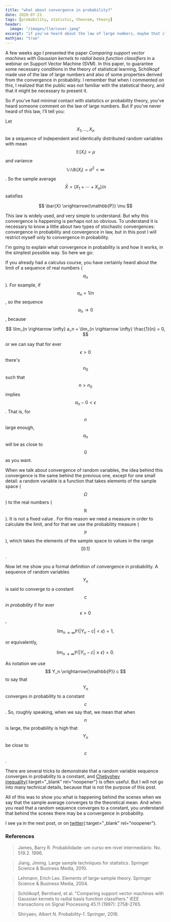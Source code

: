 ```yaml
---
title: "what about convergence in probability?"
date: 2020-07-21
tags: [probability, statistic, theorem, theory]
header:
  image: "/images/llm/cover.jpeg"
excerpt: "if you’ve heard about the law of large numbers, maybe that clarifies a lot of questions"
mathjax: "true"
---
```


A few weeks ago I presented the paper _Comparing support vector machines with Gaussian kernels to radial basis function classifiers_ in a webinar on Support Vector Machine (SVM). In this paper, to guarantee some necessary conditions in the theory of statistical learning, Schölkopf made use of the law of large numbers and also of some properties derived from the convergence in probability. I remember that when I commented on this, I realized that the public was not familiar with the statistical theory, and that it might be necessary to present it.

So if you've had minimal contact with statistics or probability theory, you've heard someone comment on the law of large numbers. But if you’ve never heard of this law, I’ll tell you:

Let $$X_1, \dots, X_n$$ be a sequence of independent and identically distributed random variables with mean $$ \mathbb{E}(X_i) = \mu $$ and variance $$\mathbb{VAR}(X_i) = \sigma^2 < \infty$$. So the sample average $$ \bar{X} = (X_1 + \cdots + X_n)/n $$ satisfies

$$
\bar{X} \xrightarrow{\mathbb{P}} \mu
$$

This law is widely used, and very simple to understand. But why this convergence is happening is perhaps not so obvious. To understand it is necessary to know a little about two types of stochastic convergences: convergence in probability and convergence in law, but in this post I will restrict myself only to convergence in probability.

I'm going to explain what convergence in probability is and how it works, in the simplest possible way. So here we go:

If you already had a calculus course, you have certainly heard about the limit of a sequence of real numbers ($$ a_n $$). For example, if $$a_n = 1/n $$, so the sequence $$ a_n \rightarrow 0$$, because

$$
\lim_{n \rightarrow \infty} a_n = \lim_{n \rightarrow \infty} \frac{1}{n} = 0,
$$

or we can say that for ever $$ \epsilon >0 $$ there's $$ n_0 $$ such that $$n > n_0$$ implies $$a_n - 0 < \epsilon$$. That is, for $$n$$ large enough, $$a_n$$ will be as close to $$0$$ as you want.

When we talk about convergence of random variables, the idea behind this convergence is the same behind the previous one, except for one small detail: a random variable is a function that takes elements of the sample space ($$\Omega$$) to the real numbers ($$\mathbb{R}$$). It is not a fixed value . For this reason we need a measure in order to calculate the limit, and for that we use the probability measure ($$\mathbb{P}$$), which takes the elements of the sample space to values in the range $$[0.1]$$.

Now let me show you a formal definition of convergence in probability. A sequence of random variables $$Y_n$$ is said to converge to a constant $$c$$ _in probability_ if for ever $$ \epsilon >0 $$,

$$
\lim_{n \rightarrow \infty} \mathbb{P}(|Y_n - c|<\epsilon) = 1,
$$

or equivalently,

$$
\lim_{n \rightarrow \infty} \mathbb{P}(|Y_n - c|\geq \epsilon) = 0.
$$

As notation we use $$ Y_n \xrightarrow{\mathbb{P}} c $$ to say that $$ Y_n $$ converges in probability to a constant $$ c $$. So, roughly speaking, when we say that, we mean that when $$n$$ is large, the probability is high that $$Y_n$$ be close to $$c$$.

There are several tricks to demonstrate that a random variable sequence converges in probability to a constant, and [Chebyshev inequality](https://en.wikipedia.org/wiki/Chebyshev%27s_inequality){:target="_blank" rel="noopener"} is often useful. But I will not go into many technical details, because that is not the purpose of this post.

All of this was to show you what is happening behind the scenes when we say that the sample average converges to the theoretical mean. And when you read that a random sequence converges to a constant, you understand that behind the scenes there may be a convergence in probability.

I see ya in the next post, or on [twitter](http://twitter.com/scpatricio){:target="_blank" rel="noopener"}.

### References

> James, Barry R. Probabilidade: um curso em nível intermediário. No. 519.2. 1996.

> Jiang, Jiming. Large sample techniques for statistics. Springer Science & Business Media, 2010.

> Lehmann, Erich Leo. Elements of large-sample theory. Springer Science & Business Media, 2004.

> Schölkopf, Bernhard, et al. "Comparing support vector machines with Gaussian kernels to radial basis function classifiers." IEEE transactions on Signal Processing 45.11 (1997): 2758-2765.

> Shiryaev, Albert N. Probability-1. Springer, 2016.
